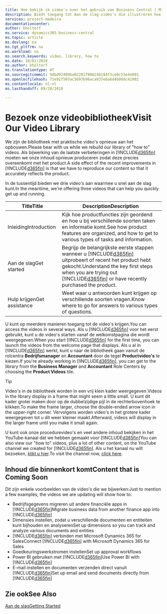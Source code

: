 ```yaml
---
title: Hoe bekijk ik video's over het gebruik van Business Central | Microsoft Docs
description: Biedt toegang tot Aan de slag-video's die illustreren hoe u veel voorkomende taken uitvoert.
services: project-madeira
documentationcenter: 
author: bholtorf
ms.service: dynamics365-business-central
ms.topic: article
ms.devlang: na
ms.tgt_pltfrm: na
ms.workload: na
ms.search.keywords: video, library, how to
ms.date: 10/01/2018
ms.author: bholtorf
ms.translationtype: HT
ms.sourcegitcommit: 9dbd92409ba02281f008246194f3ce0c53e4e001
ms.openlocfilehash: 71e92f587ac5697b96aca937e6a6d4b00dc41902
ms.contentlocale: nl-nl
ms.lasthandoff: 09/28/2018

---
```

# <a name="visit-our-video-library"></a><span data-ttu-id="113a6-103">Bezoek onze videobibliotheek</span><span class="sxs-lookup"><span data-stu-id="113a6-103">Visit Our Video Library</span></span>
<span data-ttu-id="113a6-104">We zijn de bibliotheek met praktische video's opnieuw aan het opbouwen.</span><span class="sxs-lookup"><span data-stu-id="113a6-104">Please bear with us while we rebuild our library of "how to" videos.</span></span> <span data-ttu-id="113a6-105">Als bijwerking van de laatste verbeteringen in [!INCLUDE[d365fin](includes/d365fin_md.md)] moeten we onze inhoud opnieuw produceren zodat deze precies overeenkomt met het product.</span><span class="sxs-lookup"><span data-stu-id="113a6-105">A side effect of the recent improvements in [!INCLUDE[d365fin](includes/d365fin_md.md)] is that we have to reproduce our content so that it accurately reflects the product.</span></span> 

<span data-ttu-id="113a6-106">In de tussentijd bieden we drie video's aan waarmee u snel aan de slag kunt.</span><span class="sxs-lookup"><span data-stu-id="113a6-106">In the meantime, we're offering three videos that can help you quickly get up and running.</span></span>

|<span data-ttu-id="113a6-107">Title</span><span class="sxs-lookup"><span data-stu-id="113a6-107">Title</span></span>|<span data-ttu-id="113a6-108">Description</span><span class="sxs-lookup"><span data-stu-id="113a6-108">Description</span></span>|
|----|----|
|<span data-ttu-id="113a6-109">Inleiding</span><span class="sxs-lookup"><span data-stu-id="113a6-109">Introduction</span></span>|<span data-ttu-id="113a6-110">Kijk hoe productfuncties zijn geordend en hoe u bij verschillende soorten taken en informatie komt.</span><span class="sxs-lookup"><span data-stu-id="113a6-110">See how product features are organized, and how to get to various types of tasks and information.</span></span>|
|<span data-ttu-id="113a6-111">Aan de slag</span><span class="sxs-lookup"><span data-stu-id="113a6-111">Get started</span></span>|<span data-ttu-id="113a6-112">Begrijp de belangrijkste eerste stappen wanneer u [!INCLUDE[d365fin](includes/d365fin_md.md)] uitprobeert of recent het product hebt gekocht.</span><span class="sxs-lookup"><span data-stu-id="113a6-112">Understand the key first steps when you are trying out [!INCLUDE[d365fin](includes/d365fin_md.md)] or have recently purchased the product.</span></span> |
|<span data-ttu-id="113a6-113">Hulp krijgen</span><span class="sxs-lookup"><span data-stu-id="113a6-113">Get assistance</span></span>|<span data-ttu-id="113a6-114">Weet waar u antwoorden kunt krijgen op verschillende soorten vragen.</span><span class="sxs-lookup"><span data-stu-id="113a6-114">Know where to go for answers to various types of questions.</span></span>|

<span data-ttu-id="113a6-115">U kunt op meerdere manieren toegang tot de video's krijgen.</span><span class="sxs-lookup"><span data-stu-id="113a6-115">You can access the videos in several ways.</span></span> <span data-ttu-id="113a6-116">Als u [!INCLUDE[d365fin](includes/d365fin_md.md)] voor het eerst gebruikt, kunt u de video's starten vanaf de welkomstpagina die wordt weergegeven.</span><span class="sxs-lookup"><span data-stu-id="113a6-116">When you start [!INCLUDE[d365fin](includes/d365fin_md.md)] for the first time, you can launch the videos from the welcome page that displays.</span></span> <span data-ttu-id="113a6-117">Als u al in [!INCLUDE[d365fin](includes/d365fin_md.md)] werkt, kunt u naar de bibliotheek gaan vanuit de rolcentra **Bedrijfsmanager** en **Accountant** door de tegel **Productvideo's** te kiezen.</span><span class="sxs-lookup"><span data-stu-id="113a6-117">If you're already working in [!INCLUDE[d365fin](includes/d365fin_md.md)], you can get to the library from the **Business Manager** and **Accountant** Role Centers by choosing the **Product Videos** tile.</span></span> 

> [!Tip]  
> <span data-ttu-id="113a6-118">Video's in de bibliotheek worden in een vrij klein kader weergegeven.</span><span class="sxs-lookup"><span data-stu-id="113a6-118">Videos in the library display in a frame that might seem a little small.</span></span> <span data-ttu-id="113a6-119">U kunt dit kader groter maken door op de dubbelzijdige pijl in de rechterbovenhoek te klikken.</span><span class="sxs-lookup"><span data-stu-id="113a6-119">To make the frame larger, choose the double-ended arrow icon in the upper-right corner.</span></span> <span data-ttu-id="113a6-120">Vervolgens worden video's in het grotere kader weergegeven tot u dit weer kleiner maakt.</span><span class="sxs-lookup"><span data-stu-id="113a6-120">Afterward, videos will display in the larger frame until you make it small again.</span></span>

<span data-ttu-id="113a6-121">U kunt ook onze procedurevideo's en veel andere inhoud bekijken in het YouTube-kanaal dat we hebben gemaakt voor [!INCLUDE[d365fin](includes/d365fin_md.md)]</span><span class="sxs-lookup"><span data-stu-id="113a6-121">You can also view our "how to" videos, plus a lot of other content, on the YouTube channel we created for [!INCLUDE[d365fin](includes/d365fin_md.md)].</span></span> <span data-ttu-id="113a6-122">Als u het kanaal nu wilt bezoeken, [klikt u hier](https://go.microsoft.com/fwlink/?linkid=851533).</span><span class="sxs-lookup"><span data-stu-id="113a6-122">To visit the channel now, [click here](https://go.microsoft.com/fwlink/?linkid=851533).</span></span>

## <a name="content-that-is-coming-soon"></a><span data-ttu-id="113a6-123">Inhoud die binnenkort komt</span><span class="sxs-lookup"><span data-stu-id="113a6-123">Content that is Coming Soon</span></span>
<span data-ttu-id="113a6-124">Dit zijn enkele voorbeelden van de video's die we bijwerken:</span><span class="sxs-lookup"><span data-stu-id="113a6-124">Just to mention a few examples, the videos we are updating will show how to:</span></span>  

* <span data-ttu-id="113a6-125">Bedrijfsgegevens migreren uit andere financiële apps in [!INCLUDE[d365fin](includes/d365fin_md.md)]</span><span class="sxs-lookup"><span data-stu-id="113a6-125">Migrate business data from another finance app into [!INCLUDE[d365fin](includes/d365fin_md.md)]</span></span>  
* <span data-ttu-id="113a6-126">Dimensies instellen, zodat u verschillende documenten en entiteiten kunt bijhouden en analyseren</span><span class="sxs-lookup"><span data-stu-id="113a6-126">Set up dimensions so you can track and analyze various documents and entities</span></span>
* <span data-ttu-id="113a6-127">[!INCLUDE[d365fin](includes/d365fin_md.md)] verbinden met Microsoft Dynamics 365 for Sales</span><span class="sxs-lookup"><span data-stu-id="113a6-127">Connect [!INCLUDE[d365fin](includes/d365fin_md.md)] with Microsoft Dynamics 365 for Sales</span></span>
* <span data-ttu-id="113a6-128">Goedkeuringswerkstromen instellen</span><span class="sxs-lookup"><span data-stu-id="113a6-128">Set up approval workflows</span></span>  
* <span data-ttu-id="113a6-129">Power BI gebruiken met [!INCLUDE[d365fin](includes/d365fin_md.md)]</span><span class="sxs-lookup"><span data-stu-id="113a6-129">Use Power BI with [!INCLUDE[d365fin](includes/d365fin_md.md)]</span></span>  
* <span data-ttu-id="113a6-130">E-mail instellen en documenten verzenden direct vanuit [!INCLUDE[d365fin](includes/d365fin_md.md)]</span><span class="sxs-lookup"><span data-stu-id="113a6-130">Set up email and send documents directly from [!INCLUDE[d365fin](includes/d365fin_md.md)]</span></span>  

## <a name="see-also"></a><span data-ttu-id="113a6-131">Zie ook</span><span class="sxs-lookup"><span data-stu-id="113a6-131">See Also</span></span>
[<span data-ttu-id="113a6-132">Aan de slag</span><span class="sxs-lookup"><span data-stu-id="113a6-132">Getting Started</span></span>](product-get-started.md)

